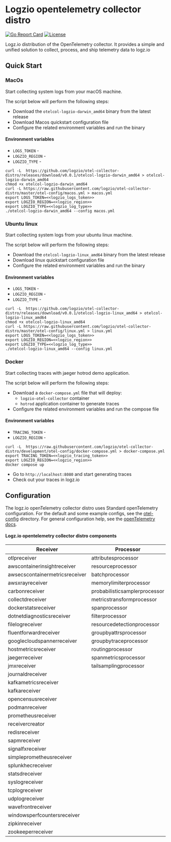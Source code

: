 # Logzio opentelemetry collector distro
[![Go Report Card](https://goreportcard.com/badge/github.com/logzio/otel-collector-distro/logzio/exporter/logzioexporter)](https://goreportcard.com/report/github.com/logzio/otel-collector-distro/logzio/exporter/logzioexporter)
[![License](https://img.shields.io/badge/License-Apache_2.0-blue.svg)](https://opensource.org/licenses/Apache-2.0)

Logz.io distribution of the OpenTelemetry collector. It provides a simple and unified solution to collect, process, and ship telemetry data to logz.io

## Quick Start
### MacOs
Start collecting system logs from your macOS machine.

The script below will perform the following steps:
- Download the `otelcol-logzio-darwin_amd64` binary from the latest release
- Download Macos quickstart configuration file
- Configure the related environment variables and run the binary

#### Environment variables
- `LOGS_TOKEN` -
- `LOGZIO_REGION` -
- `LOGZIO_TYPE` -

```shell
curl -L  https://github.com/logzio/otel-collector-distro/releases/download/v0.0.1/otelcol-logzio-darwin_amd64 > otelcol-logzio-darwin_amd64
chmod +x otelcol-logzio-darwin_amd64
curl -L https://raw.githubusercontent.com/logzio/otel-collector-distro/master/otel-config/macos.yml > macos.yml
export LOGS_TOKEN=<<logzio_logs_token>> 
export LOGZIO_REGION=<<logzio_region>>
export LOGZIO_TYPE=<<logzio_log_type>>
./otelcol-logzio-darwin_amd64 --config macos.yml
```

### Ubuntu linux
Start collecting system logs from your ubuntu linux machine.

The script below will perform the following steps:
- Download the `otelcol-logzio-linux_amd64` binary from the latest release
- Download linux quickstart configuration file
- Configure the related environment variables and run the binary

#### Environment variables
- `LOGS_TOKEN` -
- `LOGZIO_REGION` -
- `LOGZIO_TYPE` -

```shell
curl -L  https://github.com/logzio/otel-collector-distro/releases/download/v0.0.1/otelcol-logzio-linux_amd64 > otelcol-logzio-linux_amd64
chmod +x otelcol-logzio-linux_amd64
curl -L https://raw.githubusercontent.com/logzio/otel-collector-distro/master/otel-config/linux.yml > linux.yml
export LOGS_TOKEN=<<logzio_logs_token>> 
export LOGZIO_REGION=<<logzio_region>>
export LOGZIO_TYPE=<<logzio_log_type>>
./otelcol-logzio-linux_amd64 --config linux.yml
```

### Docker
Start collecting traces with jaeger hotrod demo application.

The script below will perform the following steps:
- Download a `docker-compose.yml` file that will deploy:
  - `logzio-otel-collector` container
  - `hotrod` application container to generate traces
- Configure the related environment variables and run the compose file

#### Environment variables
- `TRACING_TOKEN` -
- `LOGZIO_REGION` -
```shell
curl -L  https://raw.githubusercontent.com/logzio/otel-collector-distro/development/otel-config/docker-compose.yml > docker-compose.yml
export TRACING_TOKEN=<<logzio_tracing_token>> 
export LOGZIO_REGION=<<logzio_region>>
docker compose up 
```
- Go to `http://localhost:8080` and start generating traces
- Check out your traces in logz.io


## Configuration

The logz.io openTelemetry collector distro uses Standard openTelemetry configuration.
For the default and some example configs, see the [otel-config](/otel-config/) directory.
For general configuration help, see the [openTelemetry docs](https://opentelemetry.io/docs/collector/configuration/).
#### Logz.io opentelemetry collector distro components

| Receiver                        | Processor                     | Exporter                           | Extensions             |
|---------------------------------|-------------------------------|------------------------------------|------------------------|
| otlpreceiver                    | attributesprocessor           | `logzioexporter`                   | ballastextension       |
| awscontainerinsightreceiver     | resourceprocessor             | `jsonlogexporter`                  | zpagesextension        |
| awsecscontainermetricsreceiver  | batchprocessor                | loggingexporter                    | bearertokenauthextension|
| awsxrayreceiver                 | memorylimiterprocessor        | otlpexporter                       | healthcheckextension   |
| carbonreceiver                  | probabilisticsamplerprocessor | fileexporter                       | oidcauthextension      |
| collectdreceiver                | metricstransformprocessor     | otlphttpexporter                   | pprofextension         |
| dockerstatsreceiver             | spanprocessor                 | prometheusexporter                 |                        |
| dotnetdiagnosticsreceiver       | filterprocessor               | prometheusremotewriteexporter      |                        |
| filelogreceiver                 | resourcedetectionprocessor    |                                    |                        |
| fluentforwardreceiver           | groupbyattrsprocessor         |                                    |                        |
| googlecloudspannerreceiver      | groupbytraceprocessor         |                                    |                        |
| hostmetricsreceiver             | routingprocessor              |                                    |                        |
| jaegerreceiver                  | spanmetricsprocessor          |                                    |                        |
| jmxreceiver                     | tailsamplingprocessor         |                                    |                        |
| journaldreceiver                |                               |                                    |                        |
| kafkametricsreceiver            |                               |                                    |                        |
| kafkareceiver                   |                               |                                    |                        |
| opencensusreceiver              |                               |                                    |                        |
| podmanreceiver                  |                               |                                    |                        |
| prometheusreceiver              |                               |                                    |                        |
| receivercreator                 |                               |                                    |                        |
| redisreceiver                   |                               |                                    |                        |
| sapmreceiver                    |                               |                                    |                        |
| signalfxreceiver                |                               |                                    |                        |
| simpleprometheusreceiver        |                               |                                    |                        |
| splunkhecreceiver               |                               |                                    |                        |
| statsdreceiver                  |                               |                                    |                        |
| syslogreceiver                  |                               |                                    |                        |
| tcplogreceiver                  |                               |                                    |                        |
| udplogreceiver                  |                               |                                    |                        |
| wavefrontreceiver               |                               |                                    |                        |
| windowsperfcountersreceiver     |                               |                                    |                        |
| zipkinreceiver                  |                               |                                    |                        |
| zookeeperreceiver               |                               |                                    |                        |
